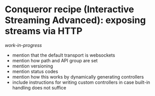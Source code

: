 # Conqueror recipe (Interactive Streaming Advanced): exposing streams via HTTP

_work-in-progress_

- mention that the default transport is websockets
- mention how path and API group are set
- mention versioning
- mention status codes
- mention how this works by dynamically generating controllers
- include instructions for writing custom controllers in case built-in handling does not suffice
